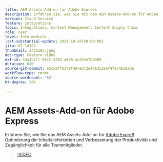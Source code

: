```yaml
---
title: AEM Assets-Add-on für Adobe Express
description: Erfahren Sie, wie Sie mit dem AEM Assets-Add-on für Adobe Expreß die Inhaltslieferketten optimieren und so die Produktivität und Zugänglichkeit für alle Teammitglieder verbessern können.
version: Cloud Service
feature: Integrations
topic: Integrations, Content Management, Content Supply Chain
role: User
level: Intermediate
last-substantial-update: 2023-10-26T00:00:00Z
jira: KT-14192
thumbnail: 3425193.jpeg
doc-type: Feature Video
exl-id: 4da1b1ff-5472-4282-a998-ae344e7b8309
duration: 610
source-git-commit: e5c50ffb379f497ed72efd63528af4f874b18ade
workflow-type: tm+mt
source-wordcount: '62'
ht-degree: 20%

---
```


# AEM Assets-Add-on für Adobe Express

Erfahren Sie, wie Sie das AEM Assets-Add-on für [Adobe Expreß](https://www.adobe.com/de/express/) Optimierung der Inhaltslieferketten und Verbesserung der Produktivität und Zugänglichkeit für alle Teammitglieder.

>[!VIDEO](https://video.tv.adobe.com/v/3425193/?learn=on)
